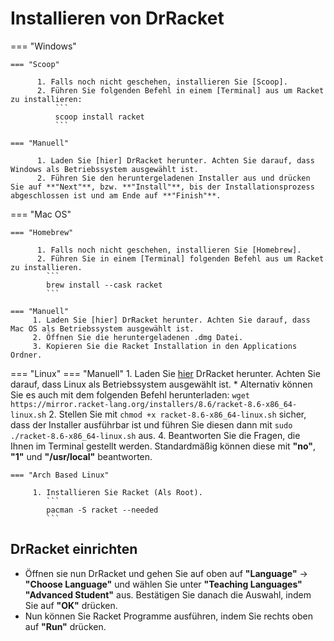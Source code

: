 # Installieren von DrRacket

=== "Windows"

    === "Scoop"

          1. Falls noch nicht geschehen, installieren Sie [Scoop].
          2. Führen Sie folgenden Befehl in einem [Terminal] aus um Racket zu installieren:
              ```
              scoop install racket
              ```

    === "Manuell"

          1. Laden Sie [hier] DrRacket herunter. Achten Sie darauf, dass Windows als Betriebssystem ausgewählt ist.
          2. Führen Sie den heruntergeladenen Installer aus und drücken Sie auf **"Next"**, bzw. **"Install"**, bis der Installationsprozess abgeschlossen ist und am Ende auf **"Finish"**.

=== "Mac OS"

    === "Homebrew"

          1. Falls noch nicht geschehen, installieren Sie [Homebrew].
          2. Führen Sie in einem [Terminal] folgenden Befehl aus um Racket zu installieren.
            ```
            brew install --cask racket
            ```
            
    === "Manuell"
         1. Laden Sie [hier] DrRacket herunter. Achten Sie darauf, dass Mac OS als Betriebssystem ausgewählt ist.
         2. Öffnen Sie die heruntergeladenen .dmg Datei.
         3. Kopieren Sie die Racket Installation in den Applications Ordner.

=== "Linux"
    === "Manuell"
         1. Laden Sie [hier] DrRacket herunter. Achten Sie darauf, dass Linux als Betriebssystem ausgewählt ist.
           * Alternativ können Sie es auch mit dem folgenden Befehl herunterladen:
           ```
           wget https://mirror.racket-lang.org/installers/8.6/racket-8.6-x86_64-linux.sh
           ```
         2. Stellen Sie mit
         ```
         chmod +x racket-8.6-x86_64-linux.sh
         ```
         sicher, dass der Installer ausführbar ist und führen Sie diesen dann mit
         ```
         sudo ./racket-8.6-x86_64-linux.sh
         ```
         aus.
         4. Beantworten Sie die Fragen, die Ihnen im Terminal gestellt werden. Standardmäßig können diese mit **"no"**, **"1"** und **"/usr/local"** beantworten. 

    === "Arch Based Linux"

         1. Installieren Sie Racket (Als Root).
            ```
            pacman -S racket --needed
            ```

## DrRacket einrichten

* Öffnen sie nun DrRacket und gehen Sie auf oben auf **"Language"** -> **"Choose Language"** und wählen Sie unter **"Teaching Languages"** **"Advanced Student"** aus. Bestätigen Sie danach die Auswahl, indem Sie auf **"OK"** drücken.
* Nun können Sie Racket Programme ausführen, indem Sie rechts oben auf **"Run"** drücken.

[hier]: https://download.racket-lang.org/
[Terminal]: https://wiki.tudalgo.org/preparation/installation-java/
[Homebrew]: https://wiki.tudalgo.org/preparation/packagemanager/
[Scoop]: https://wiki.tudalgo.org/preparation/packagemanager/

